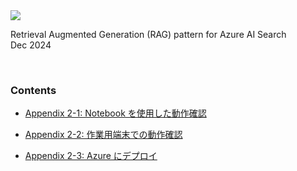 <img src="./images/ms-cloud-workshop.png" />

Retrieval Augmented Generation (RAG) pattern for Azure AI Search  
Dec 2024

<br />

### Contents

- [Appendix 2-1: Notebook を使用した動作確認](#appendix-2-1-notebook-を使用した動作確認)

- [Appendix 2-2: 作業用端末での動作確認](#appendix-2-2-作業用端末での動作確認)

- [Appendix 2-3: Azure にデプロイ](#appendix-2-3-azure-にデプロイ)